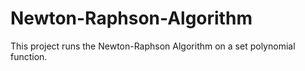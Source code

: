 # Newton-Raphson-Algorithm
This project runs the Newton-Raphson Algorithm on a set polynomial function.
